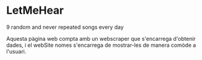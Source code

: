 # LetMeHear
9 random and never repeated songs every day

Aquesta pàgina web compta amb un webscraper que s'encarrega d'obtenir dades,
i el webSite nomes s'encarrega de mostrar-les de manera comòde a l'usuari.
